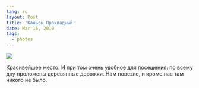 ```yaml
---
lang: ru
layout: Post
title: 'Каньон Прохладный'
date: Mar 15, 2010
tags:
  - photos
---
```


![](photo://2009-09-17_5D_0958_Artem_Sapegin)

Красивейшее место. И при том очень удобное для посещения: по всему дну проложены деревянные дорожки. Нам повезло, и кроме нас там никого не было.
